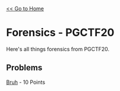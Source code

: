 [<< Go to Home](/)
# Forensics - PGCTF20
Here's all things forensics from PGCTF20.
## Problems
[Bruh](/Forensics/Bruh) - 10 Points